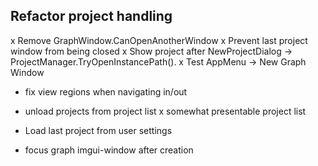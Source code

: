 ﻿## Refactor project handling 

x Remove GraphWindow.CanOpenAnotherWindow
x Prevent last project window from being closed
x Show project after NewProjectDialog -> ProjectManager.TryOpenInstancePath().
x Test AppMenu -> New Graph Window

- fix view regions when navigating in/out
- unload projects from project list
x somewhat presentable project list

- Load last project from user settings
- focus graph imgui-window after creation 
